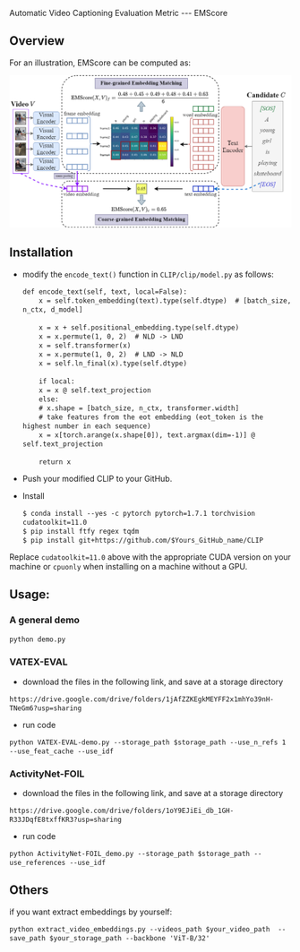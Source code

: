 Automatic Video Captioning Evaluation Metric --- EMScore


## Overview

For an illustration, EMScore can be computed as:

![EMScore](./images/EMScore.png)




## Installation

- modify the `encode_text()` function in `CLIP/clip/model.py` as follows:

  ```
  def encode_text(self, text, local=False):
      x = self.token_embedding(text).type(self.dtype)  # [batch_size, n_ctx, d_model]
  
      x = x + self.positional_embedding.type(self.dtype)
      x = x.permute(1, 0, 2)  # NLD -> LND
      x = self.transformer(x)
      x = x.permute(1, 0, 2)  # LND -> NLD
      x = self.ln_final(x).type(self.dtype)
  
      if local:
      x = x @ self.text_projection
      else:
      # x.shape = [batch_size, n_ctx, transformer.width]
      # take features from the eot embedding (eot_token is the highest number in each sequence)
      x = x[torch.arange(x.shape[0]), text.argmax(dim=-1)] @ self.text_projection
  
      return x
  ```

- Push your modified CLIP to your GitHub.

- Install

    ```
    $ conda install --yes -c pytorch pytorch=1.7.1 torchvision cudatoolkit=11.0
    $ pip install ftfy regex tqdm
    $ pip install git+https://github.com/$Yours_GitHub_name/CLIP
    ```

Replace `cudatoolkit=11.0` above with the appropriate CUDA version on your machine or `cpuonly` when installing on a machine without a GPU.



## Usage:

### A general demo
```
python demo.py 
```


### VATEX-EVAL
- download the files in the following link, and save at a storage directory  
```
https://drive.google.com/drive/folders/1jAfZZKEgkMEYFF2x1mhYo39nH-TNeGm6?usp=sharing
```

- run code
```
python VATEX-EVAL-demo.py --storage_path $storage_path --use_n_refs 1 --use_feat_cache --use_idf
```


### ActivityNet-FOIL
- download the files in the following link, and save at a storage directory  
```
https://drive.google.com/drive/folders/1oY9EJiEi_db_1GH-R33JDqfE8txffKR3?usp=sharing
```

- run code
```
python ActivityNet-FOIL_demo.py --storage_path $storage_path --use_references --use_idf
```

## Others
if you want extract embeddings by yourself:
```
python extract_video_embeddings.py --videos_path $your_video_path  --save_path $your_storage_path --backbone 'ViT-B/32' 
```